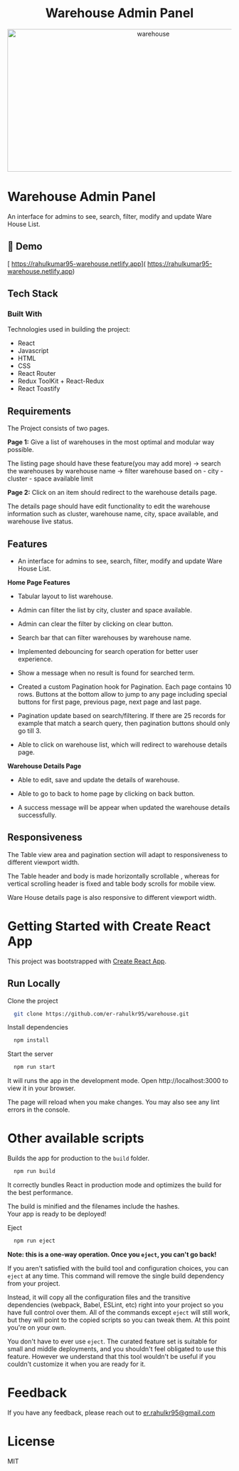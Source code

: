 <h1 align="center" id="title">Warehouse Admin Panel</h1>



<p align="center"><img src="https://socialify.git.ci/er-rahulkr95/warehouse/image?language=1&logo=https%3A%2F%2Fupload.wikimedia.org%2Fwikipedia%2Fcommons%2Fthumb%2Fa%2Fa7%2FReact-icon.svg%2F2300px-React-icon.svg.png&name=1&owner=1&pattern=Solid&theme=Auto" alt="warehouse" width="640" height="320" /></p>


# Warehouse Admin Panel

An interface for admins to see, search, filter, modify and update Ware House List.

## <h2>🚀 Demo</h2>

[ https://rahulkumar95-warehouse.netlify.app]( https://rahulkumar95-warehouse.netlify.app)

## Tech Stack

### Built With
Technologies used in building the project:
- React
- Javascript
- HTML
- CSS
- React Router
- Redux ToolKit + React-Redux
- React Toastify


## Requirements

The Project consists of two pages.

**Page 1:**
Give a list of warehouses in the most optimal and modular way possible.

The listing page should have these feature(you may add more)
-> search the warehouses by warehouse name
-> filter warehouse based on
	- city
	- cluster
	- space available limit

**Page 2:**
Click on an item should redirect to the warehouse details page.

The details page should have edit functionality to edit the warehouse information such as cluster, warehouse name, city, space available, and warehouse live status.



## Features

- An interface for admins to see, search, filter, modify and update Ware House List.

**Home Page Features**

- Tabular layout to list warehouse.

- Admin can filter the list by city, cluster and space available.

- Admin can clear the filter by clicking on clear button.

- Search bar that can filter warehouses by warehouse name.

- Implemented debouncing for search operation for better user experience.

- Show a message when no result is found for searched term.

- Created a custom Pagination hook for Pagination. Each page contains 10 rows. Buttons at the bottom allow to jump to any page including special buttons for first page, previous page, next page and last page.

- Pagination update based on search/filtering. If there are 25 records for example that match a search query, then pagination buttons should only go till 3.

- Able to click on warehouse list, which will redirect to warehouse details page.

**Warehouse Details Page**

- Able to edit, save and update the details of warehouse.

- Able to go to back to home page by clicking on back button.

- A success message will be appear when updated the warehouse details successfully.



## Responsiveness

The Table view area and pagination section will adapt to responsiveness to different viewport width.

The Table header and body is made horizontally scrollable , whereas for vertical scrolling header is fixed and table body scrolls for mobile view.

Ware House details page is also responsive to different viewport width.


# Getting Started with Create React App

This project was bootstrapped with [Create React App](https://github.com/facebook/create-react-app).


## Run Locally

Clone the project

```bash
  git clone https://github.com/er-rahulkr95/warehouse.git
```

Install dependencies

```bash
  npm install
```

Start the server

```bash
  npm run start
```
It will runs the app in the development mode.
Open http://localhost:3000 to view it in your browser.

The page will reload when you make changes.
You may also see any lint errors in the console.


# Other available scripts

Builds the app for production to the `build` folder.

```bash
  npm run build
```

It correctly bundles React in production mode and optimizes the build for the best performance.

The build is minified and the filenames include the hashes.\
Your app is ready to be deployed!

Eject

```bash
  npm run eject
```

**Note: this is a one-way operation. Once you `eject`, you can't go back!**

If you aren't satisfied with the build tool and configuration choices, you can `eject` at any time. This command will remove the single build dependency from your project.

Instead, it will copy all the configuration files and the transitive dependencies (webpack, Babel, ESLint, etc) right into your project so you have full control over them. All of the commands except `eject` will still work, but they will point to the copied scripts so you can tweak them. At this point you're on your own.

You don't have to ever use `eject`. The curated feature set is suitable for small and middle deployments, and you shouldn't feel obligated to use this feature. However we understand that this tool wouldn't be useful if you couldn't customize it when you are ready for it.

# Feedback

If you have any feedback, please reach out to  er.rahulkr95@gmail.com

# License

MIT
